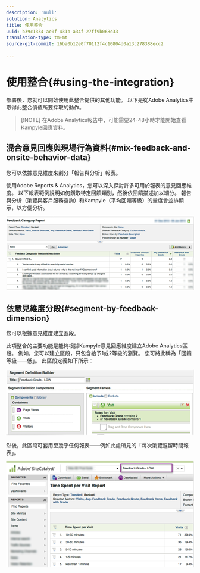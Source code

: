 ```yaml
---
description: 'null'
solution: Analytics
title: 使用整合
uuid: b39c1334-ac0f-431b-a34f-27ff9b068e33
translation-type: tm+mt
source-git-commit: 16ba0b12e0f70112f4c10804d0a13c278388ecc2

---
```



# 使用整合{#using-the-integration}

部署後，您就可以開始使用此整合提供的其他功能。 以下是從Adobe Analytics中取得此整合價值所要採取的動作。

> [!NOTE] 在Adobe Analytics報告中，可能需要24-48小時才能開始查看Kampyle回應資料。

## 混合意見回應與現場行為資料{#mix-feedback-and-onsite-behavior-data}

您可以依據意見維度來劃分「報告與分析」報表。

使用Adobe Reports &amp; Analytics，您可以深入探討許多可用於報表的意見回應維度。 以下報表範例說明如何鑽取特定回饋類別，然後依回饋描述加以細分。 報告與分析（瀏覽與客戶服務查詢）和Kampyle（平均回饋等級）的量度會並排顯示，以方便分析。

![](assets/feedback_category_report.png)

## 依意見維度分段{#segment-by-feedback-dimension}

您可以根據意見維度建立區段。

此項整合的主要功能是能夠根據Kampyle意見回應維度建立Adobe Analytics區段。 例如，您可以建立區段，只包含給予1或2等級的瀏覽。 您可將此稱為「回饋等級——低」。 此區段定義如下所示：

![](assets/segment_feedback.png)

然後，此區段可套用至幾乎任何報表——例如此處所見的「每次瀏覽逗留時間報表」。

![](assets/time_spent_per_visit.png)
